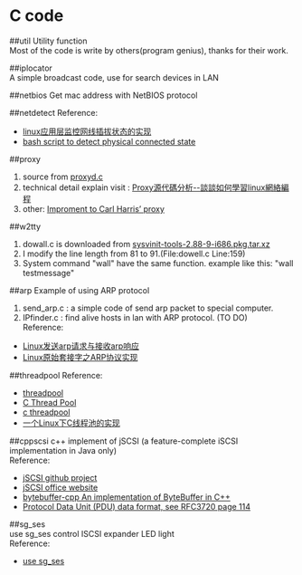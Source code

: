 C code
=

##util
Utility function  
Most of the code is write by others(program genius), thanks for their work.

##iplocator  
A simple broadcast code, use for search devices in LAN

##netbios
Get mac address with NetBIOS protocol

##netdetect
Reference: 
+ [linux应用层监控网线插拔状态的实现](http://www.cnblogs.com/sunzl1987/archive/2012/05/24/2516635.html)
+ [bash script to detect physical connected state](http://stackoverflow.com/questions/808560/how-to-detect-the-physical-connected-state-of-a-network-cable-connector)

##proxy
1. source from [proxyd.c](https://github.com/webee/libscripts/blob/master/src/proxyd.c)  
2. technical detail explain visit : [Proxy源代碼分析--談談如何學習linux網絡編程](http://fanqiang.chinaunix.net/a4/b7/20010810/1200001101_b.html)  
3. other: [Improment to Carl Harris’ proxy](http://dev.poetpalace.org/?p=440)  

##w2tty
1. dowall.c is downloaded from [sysvinit-tools-2.88-9-i686.pkg.tar.xz](http://ftp.slackware.com/pub/archlinux/core/os/i686/sysvinit-tools-2.88-9-i686.pkg.tar.xz)
2. I modify the line length from 81 to 91.(File:dowell.c Line:159)
3. System command "wall" have the same function.
   example like this:  "wall testmessage" 

##arp
Example of using ARP protocol  
1. send_arp.c : a simple code of send arp packet to special computer.  
2. IPfinder.c : find alive hosts in lan with ARP protocol. (TO DO)  
Reference:  
+ [Linux发送arp请求与接收arp响应](http://blog.csdn.net/steve505/article/details/5111289)
+ [Linux原始套接字之ARP协议实现](http://blog.csdn.net/chenjin_zhong/article/details/7272156)

##threadpool
Reference:  
+ [threadpool](https://github.com/mbrossard/threadpool)
+ [C Thread Pool](https://github.com/Pithikos/C-Thread-Pool)
+ [c threadpool](http://bbs.chinaunix.net/thread-580210-1-1.html)
+ [一个Linux下C线程池的实现](http://blog.csdn.net/zouxinfox/article/details/3560891)

##cppscsi
c++ implement of jSCSI (a feature-complete iSCSI implementation in Java only)  
Reference:  
+ [jSCSI github project](https://github.com/disy/jSCSI.git)
+ [jSCSI office website](http://jscsi.org)
+ [bytebuffer-cpp An implementation of ByteBuffer in C++](http://code.google.com/p/bytebuffer-cpp/)
+ [Protocol Data Unit (PDU) data format, see RFC3720 page 114](http://www.ietf.org/rfc/rfc3720.txt)

##sg_ses  
use sg_ses control ISCSI expander LED light  
Reference:  
+ [use sg_ses](http://matrix207.github.com/2013/06/20/use-sg_ses/)
